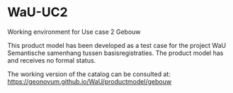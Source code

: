 # WaU-UC2
Working environment for Use case 2 Gebouw

This product model has been developed as a test case for the project WaU Semantische samenhang tussen basisregistraties. The product model has and receives no formal status.

The working version of the catalog can be consulted at:
https://geonovum.github.io/WaU/productmodel/gebouw
